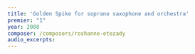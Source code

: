 ```yaml
---
title: 'Golden Spike for soprano saxophone and orchestra'
premier: "1"
year: 2008
composer: /composers/roshanne-etezady
audio_excerpts: 
---
```

